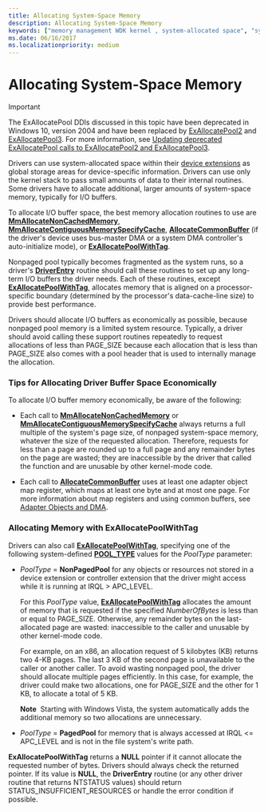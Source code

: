 ```yaml
---
title: Allocating System-Space Memory
description: Allocating System-Space Memory
keywords: ["memory management WDK kernel , system-allocated space", "system-allocated space WDK kernel", "allocating system-space memory", "allocating I/O buffer memory", "I/O buffer memory allocations WDK kernel", "buffer memory allocations WDK kernel"]
ms.date: 06/16/2017
ms.localizationpriority: medium
---
```


# Allocating System-Space Memory

>[!IMPORTANT]
> The ExAllocatePool DDIs discussed in this topic have been deprecated in Windows 10, version 2004 and have been replaced by [ExAllocatePool2](/windows-hardware/drivers/ddi/wdm/nf-wdm-exallocatepool2) and [ExAllocatePool3](/windows-hardware/drivers/ddi/wdm/nf-wdm-exallocatepool3). For more information, see [Updating deprecated ExAllocatePool calls to ExAllocatePool2 and ExAllocatePool3](updating-deprecated-exallocatepool-calls.md).

Drivers can use system-allocated space within their [device extensions](device-extensions.md) as global storage areas for device-specific information. Drivers can use only the kernel stack to pass small amounts of data to their internal routines. Some drivers have to allocate additional, larger amounts of system-space memory, typically for I/O buffers.

To allocate I/O buffer space, the best memory allocation routines to use are [**MmAllocateNonCachedMemory**](/windows-hardware/drivers/ddi/ntddk/nf-ntddk-mmallocatenoncachedmemory), [**MmAllocateContiguousMemorySpecifyCache**](/windows-hardware/drivers/ddi/wdm/nf-wdm-mmallocatecontiguousmemoryspecifycache), [**AllocateCommonBuffer**](/windows-hardware/drivers/ddi/wdm/nc-wdm-pallocate_common_buffer) (if the driver's device uses bus-master DMA or a system DMA controller's auto-initialize mode), or [**ExAllocatePoolWithTag**](/windows-hardware/drivers/ddi/wdm/nf-wdm-exallocatepoolwithtag).

Nonpaged pool typically becomes fragmented as the system runs, so a driver's [**DriverEntry**](/windows-hardware/drivers/ddi/wdm/nc-wdm-driver_initialize) routine should call these routines to set up any long-term I/O buffers the driver needs. Each of these routines, except [**ExAllocatePoolWithTag**](/windows-hardware/drivers/ddi/wdm/nf-wdm-exallocatepoolwithtag), allocates memory that is aligned on a processor-specific boundary (determined by the processor's data-cache-line size) to provide best performance.

Drivers should allocate I/O buffers as economically as possible, because nonpaged pool memory is a limited system resource. Typically, a driver should avoid calling these support routines repeatedly to request allocations of less than PAGE\_SIZE because each allocation that is less than PAGE\_SIZE also comes with a pool header that is used to internally manage the allocation.

### Tips for Allocating Driver Buffer Space Economically

To allocate I/O buffer memory economically, be aware of the following:

-   Each call to [**MmAllocateNonCachedMemory**](/windows-hardware/drivers/ddi/ntddk/nf-ntddk-mmallocatenoncachedmemory) or [**MmAllocateContiguousMemorySpecifyCache**](/windows-hardware/drivers/ddi/wdm/nf-wdm-mmallocatecontiguousmemoryspecifycache) always returns a full multiple of the system's page size, of nonpaged system-space memory, whatever the size of the requested allocation. Therefore, requests for less than a page are rounded up to a full page and any remainder bytes on the page are wasted; they are inaccessible by the driver that called the function and are unusable by other kernel-mode code.

-   Each call to [**AllocateCommonBuffer**](/windows-hardware/drivers/ddi/wdm/nc-wdm-pallocate_common_buffer) uses at least one adapter object map register, which maps at least one byte and at most one page. For more information about map registers and using common buffers, see [Adapter Objects and DMA](./introduction-to-adapter-objects.md).

### Allocating Memory with ExAllocatePoolWithTag

Drivers can also call [**ExAllocatePoolWithTag**](/windows-hardware/drivers/ddi/wdm/nf-wdm-exallocatepoolwithtag), specifying one of the following system-defined [**POOL\_TYPE**](/windows-hardware/drivers/ddi/wdm/ne-wdm-_pool_type) values for the *PoolType* parameter:

-   *PoolType* = **NonPagedPool** for any objects or resources not stored in a device extension or controller extension that the driver might access while it is running at IRQL &gt; APC\_LEVEL.

    For this *PoolType* value, [**ExAllocatePoolWithTag**](/windows-hardware/drivers/ddi/wdm/nf-wdm-exallocatepoolwithtag) allocates the amount of memory that is requested if the specified *NumberOfBytes* is less than or equal to PAGE\_SIZE. Otherwise, any remainder bytes on the last-allocated page are wasted: inaccessible to the caller and unusable by other kernel-mode code.

    For example, on an x86, an allocation request of 5 kilobytes (KB) returns two 4-KB pages. The last 3 KB of the second page is unavailable to the caller or another caller. To avoid wasting nonpaged pool, the driver should allocate multiple pages efficiently. In this case, for example, the driver could make two allocations, one for PAGE\_SIZE and the other for 1 KB, to allocate a total of 5 KB.

    **Note**  Starting with Windows Vista, the system automatically adds the additional memory so two allocations are unnecessary.

     

-   *PoolType* = **PagedPool** for memory that is always accessed at IRQL &lt;= APC\_LEVEL and is not in the file system's write path.

**ExAllocatePoolWithTag** returns a **NULL** pointer if it cannot allocate the requested number of bytes. Drivers should always check the returned pointer. If its value is **NULL**, the **DriverEntry** routine (or any other driver routine that returns NTSTATUS values) should return STATUS\_INSUFFICIENT\_RESOURCES or handle the error condition if possible.

 

